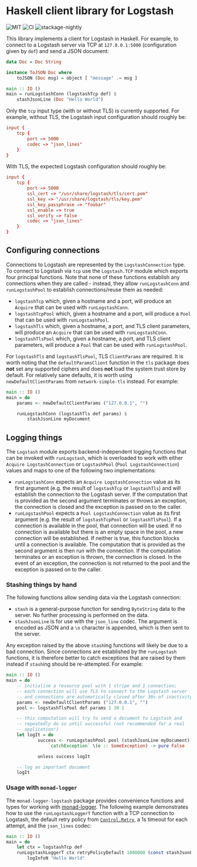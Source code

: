 # Haskell client library for Logstash

![MIT](https://img.shields.io/github/license/mbg/logstash)
![CI](https://github.com/mbg/logstash/workflows/Build/badge.svg?branch=master)
![stackage-nightly](https://github.com/mbg/logstash/workflows/stackage-nightly/badge.svg)

This library implements a client for Logstash in Haskell. For example, to connect to a Logstash server via TCP at `127.0.0.1:5000` (configuration given by `def`) and send a JSON document:

```haskell
data Doc = Doc String

instance ToJSON Doc where
    toJSON (Doc msg) = object [ "message" .= msg ]

main :: IO ()
main = runLogstashConn (logstashTcp def) $
    stashJsonLine (Doc "Hello World")
```

Only the `tcp` input type (with or without TLS) is currently supported. For example, without TLS, the Logstash input configuration should roughly be:

```conf
input {
    tcp {
        port => 5000
        codec => "json_lines"
    }
}
```

With TLS, the expected Logstash configuration should roughly be:

```conf
input {
    tcp {
        port => 5000
        ssl_cert => "/usr/share/logstash/tls/cert.pem"
        ssl_key => "/usr/share/logstash/tls/key.pem"
        ssl_key_passphrase => "foobar"
        ssl_enable => true 
        ssl_verify => false
        codec => "json_lines"
    }
}
```

## Configuring connections

Connections to Logstash are represented by the `LogstashConnection` type. To connect to Logstash via `tcp` use the `Logstash.TCP` module which exports four principal functions. Note that none of these functions establish any connections when they are called - instead, they allow `runLogstashConn` and `runLogstashPool` to establish connections/reuse them as needed:

- `logstashTcp` which, given a hostname and a port, will produce an `Acquire` that can be used with `runLogstashConn`.
- `logstashTcpPool` which, given a hostname and a port, will produce a `Pool` that can be used with `runLogstashPool`.
- `logstashTls` which, given a hostname, a port, and TLS client parameters, will produce an `Acquire` that can be used with `runLogstashConn`.
- `logstashTlsPool` which, given a hostname, a port, and TLS client parameters, will produce a `Pool` that can be used with `runLogstashPool`.

For `logstashTls` and `logstashTlsPool`, TLS `ClientParams` are required. It is worth noting that the `defaultParamsClient` function in the `tls` package does **not** set any supported ciphers and does **not** load the system trust store by default. For relatively sane defaults, it is worth using `newDefaultClientParams` from `network-simple-tls` instead. For example:

```haskell
main :: IO ()
main = do 
    params <- newDefaultClientParams ("127.0.0.1", "")

    runLogstashConn (logstashTls def params) $ 
        stashJsonLine myDocument
```

## Logging things

The `Logstash` module exports backend-independent logging functions that can be invoked with `runLogstash`, which is overloaded to work with either `Acquire LogstashConnection` or `LogstashPool` (`Pool LogstashConnection`) values and maps to one of the following two implementations:

- `runLogstashConn` expects an `Acquire LogstashConnection` value as its first argument (e.g. the result of `logstashTcp` or `logstashTls`) and will establish the connection to the Logstash server. If the computation that is provided as the second argument terminates or throws an exception, the connection is closed and the exception is passed on to the caller.
- `runLogstashPool` expects a `Pool LogstashConnection` value as its first argument (e.g. the result of `logstashTcpPool` or `logstashTlsPool`). If a connection is available in the pool, that connection will be used. If no connection is available but there is an empty space in the pool, a new connection will be established. If neither is true, this function blocks until a connection is available. The computation that is provided as the second argument is then run with the connection. If the computation terminates or an exception is thrown, the connection is closed. In the event of an exception, the connection is not returned to the pool and the exception is passed on to the caller.

### Stashing things by hand

The following functions allow sending data via the Logstash connection:

- `stash` is a general-purpose function for sending `ByteString` data to the server. No further processing is performed on the data.
- `stashJsonLine` is for use with the `json_line` codec. The argument is encoded as JSON and a `\n` character is appended, which is then sent to the server. 

Any exception raised by the above `stash`ing functions will likely be due to a bad connection. Since connections are established by the `runLogstash` functions, it is therefore better to catch exceptions that are raised by them instead if `stash`ing should be re-attempted. For example:

```haskell
main :: IO ()
main = do 
    -- initialise a resource pool with 1 stripe and 1 connection;
    -- each connection will use TLS to connect to the Logstash server
    -- and connections are automatically closed after 30s of inactivity
    params <- newDefaultClientParams ("127.0.0.1", "")
    pool <- logstashTlsPool def params 1 30 1

    -- this computation will try to send a document to Logstash and 
    -- repeatedly do so until successful (not recommended for a real
    -- application!)
    let logIt = do 
            success <- runLogstashPool pool (stashJsonLine myDocument)
                `catchException` \(e :: SomeException) -> pure False 

            unless success logIt

    -- log an important document
    logIt
```

### Usage with `monad-logger`

The `monad-logger-logstash` package provides convenience functions and types for working with [monad-logger](http://hackage.haskell.org/package/monad-logger/). The following example demonstrates how to use the `runLogstashLoggerT` function with a TCP connection to Logstash, the default retry policy from [`Control.Retry`](https://hackage.haskell.org/package/retry/docs/Control-Retry.html), a 1s timeout for each attempt, and the `json_lines` codec:

```haskell
main :: IO ()
main = do 
    let ctx = logstashTcp def
    runLogstashLoggerT ctx retryPolicyDefault 1000000 (const stashJsonLine) $ 
        logInfoN "Hello World"
```
